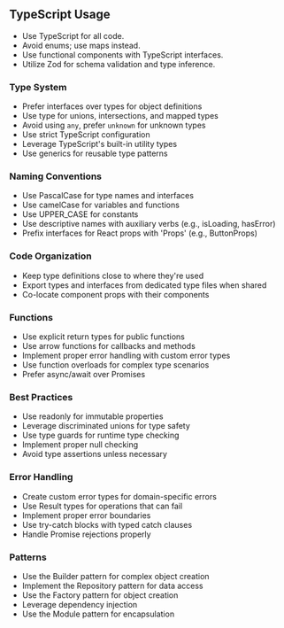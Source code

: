 ## TypeScript Usage

- Use TypeScript for all code.
- Avoid enums; use maps instead.
- Use functional components with TypeScript interfaces.
- Utilize Zod for schema validation and type inference.

### Type System

- Prefer interfaces over types for object definitions
- Use type for unions, intersections, and mapped types
- Avoid using `any`, prefer `unknown` for unknown types
- Use strict TypeScript configuration
- Leverage TypeScript's built-in utility types
- Use generics for reusable type patterns

### Naming Conventions

- Use PascalCase for type names and interfaces
- Use camelCase for variables and functions
- Use UPPER_CASE for constants
- Use descriptive names with auxiliary verbs (e.g., isLoading, hasError)
- Prefix interfaces for React props with 'Props' (e.g., ButtonProps)

### Code Organization

- Keep type definitions close to where they're used
- Export types and interfaces from dedicated type files when shared
- Co-locate component props with their components

### Functions

- Use explicit return types for public functions
- Use arrow functions for callbacks and methods
- Implement proper error handling with custom error types
- Use function overloads for complex type scenarios
- Prefer async/await over Promises

### Best Practices

- Use readonly for immutable properties
- Leverage discriminated unions for type safety
- Use type guards for runtime type checking
- Implement proper null checking
- Avoid type assertions unless necessary

### Error Handling

- Create custom error types for domain-specific errors
- Use Result types for operations that can fail
- Implement proper error boundaries
- Use try-catch blocks with typed catch clauses
- Handle Promise rejections properly

### Patterns

- Use the Builder pattern for complex object creation
- Implement the Repository pattern for data access
- Use the Factory pattern for object creation
- Leverage dependency injection
- Use the Module pattern for encapsulation